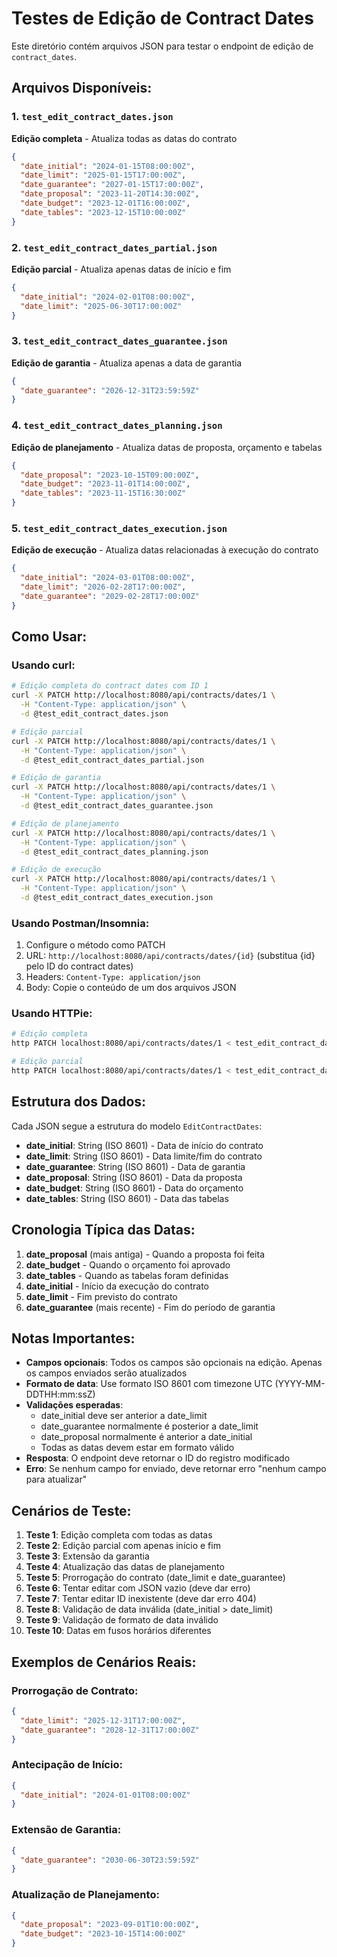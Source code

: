 # Testes de Edição de Contract Dates

Este diretório contém arquivos JSON para testar o endpoint de edição de `contract_dates`.

## Arquivos Disponíveis:

### 1. `test_edit_contract_dates.json`
**Edição completa** - Atualiza todas as datas do contrato
```json
{
  "date_initial": "2024-01-15T08:00:00Z",
  "date_limit": "2025-01-15T17:00:00Z",
  "date_guarantee": "2027-01-15T17:00:00Z",
  "date_proposal": "2023-11-20T14:30:00Z",
  "date_budget": "2023-12-01T16:00:00Z",
  "date_tables": "2023-12-15T10:00:00Z"
}
```

### 2. `test_edit_contract_dates_partial.json`
**Edição parcial** - Atualiza apenas datas de início e fim
```json
{
  "date_initial": "2024-02-01T08:00:00Z",
  "date_limit": "2025-06-30T17:00:00Z"
}
```

### 3. `test_edit_contract_dates_guarantee.json`
**Edição de garantia** - Atualiza apenas a data de garantia
```json
{
  "date_guarantee": "2026-12-31T23:59:59Z"
}
```

### 4. `test_edit_contract_dates_planning.json`
**Edição de planejamento** - Atualiza datas de proposta, orçamento e tabelas
```json
{
  "date_proposal": "2023-10-15T09:00:00Z",
  "date_budget": "2023-11-01T14:00:00Z",
  "date_tables": "2023-11-15T16:30:00Z"
}
```

### 5. `test_edit_contract_dates_execution.json`
**Edição de execução** - Atualiza datas relacionadas à execução do contrato
```json
{
  "date_initial": "2024-03-01T08:00:00Z",
  "date_limit": "2026-02-28T17:00:00Z",
  "date_guarantee": "2029-02-28T17:00:00Z"
}
```

## Como Usar:

### Usando curl:
```bash
# Edição completa do contract dates com ID 1
curl -X PATCH http://localhost:8080/api/contracts/dates/1 \
  -H "Content-Type: application/json" \
  -d @test_edit_contract_dates.json

# Edição parcial
curl -X PATCH http://localhost:8080/api/contracts/dates/1 \
  -H "Content-Type: application/json" \
  -d @test_edit_contract_dates_partial.json

# Edição de garantia
curl -X PATCH http://localhost:8080/api/contracts/dates/1 \
  -H "Content-Type: application/json" \
  -d @test_edit_contract_dates_guarantee.json

# Edição de planejamento
curl -X PATCH http://localhost:8080/api/contracts/dates/1 \
  -H "Content-Type: application/json" \
  -d @test_edit_contract_dates_planning.json

# Edição de execução
curl -X PATCH http://localhost:8080/api/contracts/dates/1 \
  -H "Content-Type: application/json" \
  -d @test_edit_contract_dates_execution.json
```

### Usando Postman/Insomnia:
1. Configure o método como PATCH
2. URL: `http://localhost:8080/api/contracts/dates/{id}` (substitua {id} pelo ID do contract dates)
3. Headers: `Content-Type: application/json`
4. Body: Copie o conteúdo de um dos arquivos JSON

### Usando HTTPie:
```bash
# Edição completa
http PATCH localhost:8080/api/contracts/dates/1 < test_edit_contract_dates.json

# Edição parcial
http PATCH localhost:8080/api/contracts/dates/1 < test_edit_contract_dates_partial.json
```

## Estrutura dos Dados:

Cada JSON segue a estrutura do modelo `EditContractDates`:
- **date_initial**: String (ISO 8601) - Data de início do contrato
- **date_limit**: String (ISO 8601) - Data limite/fim do contrato
- **date_guarantee**: String (ISO 8601) - Data de garantia
- **date_proposal**: String (ISO 8601) - Data da proposta
- **date_budget**: String (ISO 8601) - Data do orçamento
- **date_tables**: String (ISO 8601) - Data das tabelas

## Cronologia Típica das Datas:

1. **date_proposal** (mais antiga) - Quando a proposta foi feita
2. **date_budget** - Quando o orçamento foi aprovado
3. **date_tables** - Quando as tabelas foram definidas
4. **date_initial** - Início da execução do contrato
5. **date_limit** - Fim previsto do contrato
6. **date_guarantee** (mais recente) - Fim do período de garantia

## Notas Importantes:

- **Campos opcionais**: Todos os campos são opcionais na edição. Apenas os campos enviados serão atualizados
- **Formato de data**: Use formato ISO 8601 com timezone UTC (YYYY-MM-DDTHH:mm:ssZ)
- **Validações esperadas**: 
  - date_initial deve ser anterior a date_limit
  - date_guarantee normalmente é posterior a date_limit
  - date_proposal normalmente é anterior a date_initial
  - Todas as datas devem estar em formato válido
- **Resposta**: O endpoint deve retornar o ID do registro modificado
- **Erro**: Se nenhum campo for enviado, deve retornar erro "nenhum campo para atualizar"

## Cenários de Teste:

1. **Teste 1**: Edição completa com todas as datas
2. **Teste 2**: Edição parcial com apenas início e fim
3. **Teste 3**: Extensão da garantia
4. **Teste 4**: Atualização das datas de planejamento
5. **Teste 5**: Prorrogação do contrato (date_limit e date_guarantee)
6. **Teste 6**: Tentar editar com JSON vazio (deve dar erro)
7. **Teste 7**: Tentar editar ID inexistente (deve dar erro 404)
8. **Teste 8**: Validação de data inválida (date_initial > date_limit)
9. **Teste 9**: Validação de formato de data inválido
10. **Teste 10**: Datas em fusos horários diferentes

## Exemplos de Cenários Reais:

### Prorrogação de Contrato:
```json
{
  "date_limit": "2025-12-31T17:00:00Z",
  "date_guarantee": "2028-12-31T17:00:00Z"
}
```

### Antecipação de Início:
```json
{
  "date_initial": "2024-01-01T08:00:00Z"
}
```

### Extensão de Garantia:
```json
{
  "date_guarantee": "2030-06-30T23:59:59Z"
}
```

### Atualização de Planejamento:
```json
{
  "date_proposal": "2023-09-01T10:00:00Z",
  "date_budget": "2023-10-15T14:00:00Z"
}
```
